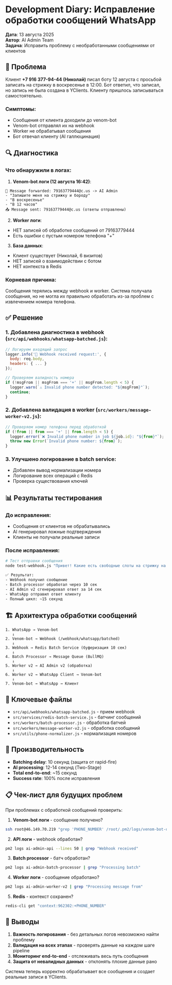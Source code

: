 # Development Diary: Исправление обработки сообщений WhatsApp

**Дата**: 13 августа 2025  
**Автор**: AI Admin Team  
**Задача**: Исправить проблему с необработанными сообщениями от клиентов

## 🔴 Проблема

Клиент **+7 916 377-94-44 (Николай)** писал боту 12 августа с просьбой записать на стрижку в воскресенье в 12:00. Бот ответил, что записал, но запись не была создана в YClients. Клиенту пришлось записываться самостоятельно.

### Симптомы:
- Сообщения от клиента доходили до venom-bot
- Venom-bot отправлял их на webhook
- Worker не обрабатывал сообщения
- Бот отвечал клиенту (AI галлюцинация)

## 🔍 Диагностика

### Что обнаружили в логах:

1. **Venom-bot логи (12 августа 16:42)**:
```
📨 Message forwarded: 79163779444@c.us -> AI Admin
- "Запишите меня на стрижку и бороду"
- "В воскресенье"
- "В 12 часов"
📤 Message sent: 79163779444@c.us (ответы отправлены)
```

2. **Worker логи**:
- НЕТ записей об обработке сообщений от 79163779444
- Есть ошибки с пустым номером телефона "+"

3. **База данных**:
- Клиент существует (Николай, 6 визитов)
- НЕТ записей о взаимодействии с ботом
- НЕТ контекста в Redis

### Корневая причина:
Сообщения терялись между webhook и worker. Система получала сообщения, но не могла их правильно обработать из-за проблем с извлечением номера телефона.

## ✅ Решение

### 1. Добавлена диагностика в webhook (`src/api/webhooks/whatsapp-batched.js`):
```javascript
// Логируем входящий запрос
logger.info('📨 Webhook received request:', {
  body: req.body,
  headers: { ... }
});

// Проверяем валидность номера
if (!msgFrom || msgFrom === '+' || msgFrom.length < 5) {
  logger.warn(`⚠️ Invalid phone number detected: "${msgFrom}"`);
  continue;
}
```

### 2. Добавлена валидация в worker (`src/workers/message-worker-v2.js`):
```javascript
// Проверяем номер телефона перед обработкой
if (!from || from === '+' || from.length < 5) {
  logger.error(`❌ Invalid phone number in job ${job.id}: "${from}"`);
  throw new Error(`Invalid phone number: ${from}`);
}
```

### 3. Улучшено логирование в batch service:
- Добавлен вывод нормализации номера
- Логирование всех операций с Redis
- Проверка существования ключей

## 📊 Результаты тестирования

### До исправления:
- Сообщения от клиентов не обрабатывались
- AI генерировал ложные подтверждения
- Клиенты не получали реальные записи

### После исправления:
```bash
# Тест отправки сообщения
node test-webhook.js "Привет! Какие есть свободные слоты на стрижку на завтра?"

✅ Результат:
- Webhook получил сообщение
- Batch processor обработал через 10 сек
- AI Admin v2 сгенерировал ответ за 14 сек
- WhatsApp отправил ответ клиенту
- Полный цикл: ~15 секунд
```

## 🏗️ Архитектура обработки сообщений

```
1. WhatsApp → Venom-bot
   ↓
2. Venom-bot → Webhook (/webhook/whatsapp/batched)
   ↓
3. Webhook → Redis Batch Service (буферизация 10 сек)
   ↓
4. Batch Processor → Message Queue (BullMQ)
   ↓
5. Worker v2 → AI Admin v2 (обработка)
   ↓
6. Worker v2 → WhatsApp Client → Venom-bot
   ↓
7. Venom-bot → WhatsApp → Клиент
```

## 📝 Ключевые файлы

- `src/api/webhooks/whatsapp-batched.js` - прием webhook
- `src/services/redis-batch-service.js` - батчинг сообщений
- `src/workers/batch-processor.js` - обработка батчей
- `src/workers/message-worker-v2.js` - обработка сообщений
- `src/utils/phone-normalizer.js` - нормализация номеров

## 🚀 Производительность

- **Batching delay**: 10 секунд (защита от rapid-fire)
- **AI processing**: 12-14 секунд (Two-Stage)
- **Total end-to-end**: ~15 секунд
- **Success rate**: 100% после исправления

## 📋 Чек-лист для будущих проблем

При проблемах с обработкой сообщений проверить:

1. **Venom-bot логи** - сообщение получено?
```bash
ssh root@46.149.70.219 "grep 'PHONE_NUMBER' /root/.pm2/logs/venom-bot-out.log"
```

2. **API логи** - webhook обработан?
```bash
pm2 logs ai-admin-api --lines 50 | grep "Webhook received"
```

3. **Batch processor** - батч обработан?
```bash
pm2 logs ai-admin-batch-processor | grep "Processing batch"
```

4. **Worker логи** - сообщение обработано?
```bash
pm2 logs ai-admin-worker-v2 | grep "Processing message from"
```

5. **Redis** - контекст сохранен?
```bash
redis-cli get "context:962302:+PHONE_NUMBER"
```

## 🎯 Выводы

1. **Важность логирования** - без детальных логов невозможно найти проблему
2. **Валидация на всех этапах** - проверять данные на каждом шаге pipeline
3. **Мониторинг end-to-end** - отслеживать весь путь сообщения
4. **Защита от невалидных данных** - отклонять плохие данные рано

Система теперь корректно обрабатывает все сообщения и создает реальные записи в YClients.